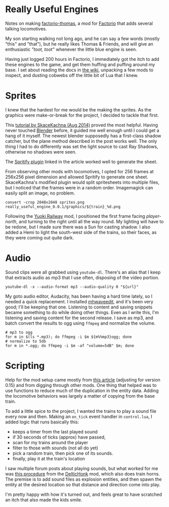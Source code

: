 # Really Useful Engines

Notes on making [factorio-thomas](https://github.com/bibby/factorio-thomas), a mod for [Factorio](https://factorio.com/) that adds several talking locomotives.

My son starting walking not long ago, and he can say a few words (mostly "this" and "that"), but he really likes Thomas & Friends, and will give an enthusiastic *"toot, toot"* whenever the little blue engine is seen.

Having just logged 200 hours in Factorio, I immediately got the itch to add these engines to the game, and get them huffing and puffing around my base. I set about reading the docs in [the wiki](https://wiki.factorio.com/Modding), unpacking a few mods to inspect, and dusting cobwebs off the little bit of Lua that I knew.

# Sprites

I knew that the hardest for me would be the making the sprites. As the graphics were make-or-break for the project, I decided to tackle that first.

This [tutorial by SkaceKachna (Aug 2014)](https://forums.factorio.com/viewtopic.php?f=34&t=5336) proved the most helpful. Having never touched [Blender](https://www.blender.org/) before, it guided me well enough until I could get a hang of it myself. The newest blender supposedly has a first-class shadow catcher, but the plane method described in the post works well. The only thing I had to do differently was set the light source to cast Ray Shadows, otherwise no shadows were seen.

The [Spritify plugin](http://wiki.blender.org/index.php/Extensions:2.6/Py/Scripts/Render/Spritify) linked in the article worked well to generate the sheet.

From observing other mods with locomotives, I opted for 256 frames at 256x256 pixel dimension and allowed Spritify to generate one sheet. SkaceKachna's modified plugin would split spritesheets into multiple files, but I noticed that the frames were in a random order. Imagemagick can easily split an image, no problem.

    convert -crop 2048x2048 sprites.png really_useful_engine_0.0.1/graphics/${train}_%d.png

Following the [Yuoki Railway](https://mods.factorio.com/mods/YuokiTani/yi_railway) mod, I positioned the first frame facing _player-north_, and turning to the right until all the way round. My lighting will have to be redone, but I made sure there was a Sun for casting shadow. I also added a Hemi to light the south-west side of the trains, so their faces, as they were coming out quite dark.

# Audio

Sound clips were all grabbed using `youtube-dl`. There's an alias that I keep that extracts audio as mp3 that I use often, disposing of the video portion.

    youtube-dl -x --audio-format mp3 --audio-quality 0 "${url}"

My goto audio editor, Audacity, has been having a hard time lately, so I needed a quick replacement. I installed [mhwaveedit](https://launchpad.net/ubuntu/+source/mhwaveedit), and it's been very good; I'll be keeping that one. Listening to content and saving snippets became something to do while doing other things. Even as I write this, I'm listening and saving content for the second release. I save as mp3, and batch convert the results to ogg using `ffmpeg` and normalize the volume.

    # mp3 to ogg
    for m in $(ls *.mp3); do ffmpeg -i $m ${m%%mp3}ogg; done
    # normalize to 5db
    for m in *.ogg; do ffmpeg -i $m -af "volume=5dB" $m; done

# Scripting

Help for the mod setup came mostly from [this article](http://kovarex.com/wiki/index.php?title=Modding_Tutorial) (adjusting for version 0.15) and from digging through other mods. One thing that helped was to use functions to reduce much of the duplication in the entity data. Adding the locomotive behaviors was largely a matter of copying from the base train.

To add a little spice to the project, I wanted the trains to play a sound file every now and then. Making an `on_tick` event handler in `control.lua`, I added logic that runs basically this:

- keeps a timer from the last played sound
- if 30 seconds of ticks (approx) have passed,
- scan for my trains around the player
- filter to those with sounds (not all do yet)
- pick a random train, then pick one of its sounds.
- finally, play it at the train's location

I saw multiple forum posts about playing sounds, but what worked for me was [this procedure](https://github.com/ChurchOrganist/DelticHonk/blob/master/control.lua#L17-L19) from the [DelticHonk](https://mods.factorio.com/mods/ChurchOrganist/DelticHonk) mod, which also does train horns. The premise is to add sound files as explosion entities, and then spawn the entity at the desired location so that distance and direction come into play.

I'm pretty happy with how it's turned out, and feels great to have scratched an itch that also made the kids smile.